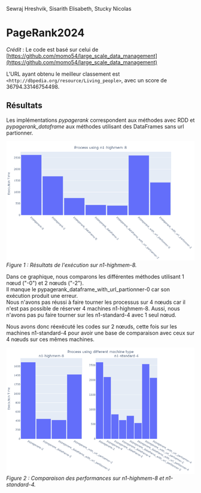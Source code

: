 Sewraj Hreshvik, Sisarith Elisabeth, Stucky Nicolas
# PageRank2024

*Crédit* : Le code est basé sur celui de [https://github.com/momo54/large_scale_data_management](https://github.com/momo54/large_scale_data_management)

L'URL ayant obtenu le meilleur classement est `<http://dbpedia.org/resource/Living_people>`, avec un score de 36794.33146754498.

## Résultats

Les implémentations *pypagerank* correspondent aux méthodes avec RDD et *pypagerank_dataframe* aux méthodes utilisant des DataFrames sans url partionner.

![Graphique des résultats avec 8 cœurs](report/8%20cores.png)
*Figure 1 : Résultats de l'exécution sur n1-highmem-8.*

Dans ce graphique, nous comparons les différentes méthodes utilisant 1 nœud ("-0") et 2 nœuds ("-2").  
Il manque le pypagerank_dataframe_with_url_partionner-0 car son exécution produit une erreur.  
Nous n'avons pas réussi à faire tourner les processus sur 4 nœuds car il n'est pas possible de réserver 4 machines n1-highmem-8. Aussi, nous n'avons pas pu faire tourner sur les n1-standard-4 avec 1 seul nœud. 

Nous avons donc réexécuté les codes sur 2 nœuds, cette fois sur les machines n1-standard-4 pour avoir une base de comparaison avec ceux sur 4 nœuds sur ces mêmes machines.  

![Comparaison des résultats avec différents nombres de cœurs](report/different_cores.png)
*Figure 2 : Comparaison des performances sur n1-highmem-8 et n1-standard-4.*